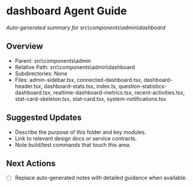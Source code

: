 ﻿# dashboard Agent Guide
*Auto-generated summary for src\components\admin\dashboard*

## Overview
- Parent: src\components\admin
- Relative Path: src\components\admin\dashboard
- Subdirectories: None
- Files: admin-sidebar.tsx, connected-dashboard.tsx, dashboard-header.tsx, dashboard-stats.tsx, index.ts, question-statistics-dashboard.tsx, realtime-dashboard-metrics.tsx, recent-activities.tsx, stat-card-skeleton.tsx, stat-card.tsx, system-notifications.tsx

## Suggested Updates
- Describe the purpose of this folder and key modules.
- Link to relevant design docs or service contracts.
- Note build/test commands that touch this area.

## Next Actions
- [ ] Replace auto-generated notes with detailed guidance when available.
